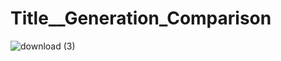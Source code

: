 # Title__Generation_Comparison
![download (3)](https://github.com/user-attachments/assets/935502eb-f9ea-4d88-a9fe-b479363436b2)

